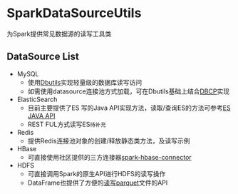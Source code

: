 # SparkDataSourceUtils
为Spark提供常见数据源的读写工具类

## DataSource List
- MySQL
  - 使用[Dbutils](https://commons.apache.org/proper/commons-dbutils/)实现轻量级的数据库读写访问
  - 如需使用datasource连接池方式加载，可在Dbutils基础上结合[DBCP](https://commons.apache.org/proper/commons-dbcp/)实现
- ElasticSearch
  - 目前主要提供了ES 写的Java API实现方法，读取/查询ES的方法可参考[ES JAVA API](https://www.elastic.co/guide/en/elasticsearch/client/java-api/current/java-api.html)
  - REST FUL方式读写ES`待补充`
- Redis
  - 提供Redis连接池对象的创建/释放静态类方法，及读写示例 
- HBase
  - 可直接使用社区提供的三方连接器[spark-hbase-connector](https://github.com/nerdammer/spark-hbase-connector) 
- HDFS
  - 可直接调用Spark的原生API进行HDFS的读写操作
  - DataFrame也提供了方便的[读写parquet](http://spark.apache.org/docs/latest/sql-programming-guide.html#loading-data-programmatically)文件的API

